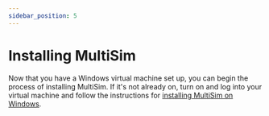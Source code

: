 ```yaml
---
sidebar_position: 5
---
```


# Installing MultiSim

Now that you have a Windows virtual machine set up, you can begin the process of installing MultiSim. If it's not already on, turn on and log into your virtual machine and follow the instructions for [installing MultiSim on Windows](../../windows/1.installation.md).
